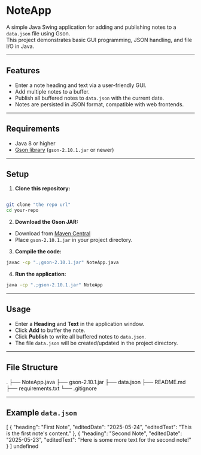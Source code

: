 # NoteApp

A simple Java Swing application for adding and publishing notes to a `data.json` file using Gson.  
This project demonstrates basic GUI programming, JSON handling, and file I/O in Java.

---

## Features

- Enter a note heading and text via a user-friendly GUI.
- Add multiple notes to a buffer.
- Publish all buffered notes to `data.json` with the current date.
- Notes are persisted in JSON format, compatible with web frontends.

---

## Requirements

- Java 8 or higher
- [Gson library](https://github.com/google/gson) (`gson-2.10.1.jar` or newer)

---

## Setup

1. **Clone this repository:**

``` bash

git clone "the repo url"
cd your-repo
```


2. **Download the Gson JAR:**
- Download from [Maven Central](https://repo1.maven.org/maven2/com/google/code/gson/gson/2.10.1/gson-2.10.1.jar)
- Place `gson-2.10.1.jar` in your project directory.

3. **Compile the code:**
``` bash
javac -cp ".;gson-2.10.1.jar" NoteApp.java
```


4. **Run the application:**

``` bash
java -cp ".;gson-2.10.1.jar" NoteApp
```


---

## Usage

- Enter a **Heading** and **Text** in the application window.
- Click **Add** to buffer the note.
- Click **Publish** to write all buffered notes to `data.json`.
- The file `data.json` will be created/updated in the project directory.

---

## File Structure

.
├── NoteApp.java
├── gson-2.10.1.jar
├── data.json
├── README.md
├── requirements.txt
└── .gitignore


---

## Example `data.json`


[
{
"heading": "First Note",
"editedDate": "2025-05-24",
"editedText": "This is the first note's content."
},
{
"heading": "Second Note",
"editedDate": "2025-05-23",
"editedText": "Here is some more text for the second note!"
}
]
undefined

